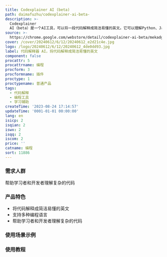 ```yaml
---
title: Codexplainer AI (beta)
path: daimafuzhu/codexplainer-ai-beta-
description: >-
  Codexplainer
  AI（beta）是一个AI工具，可以将一段代码解释成简洁易懂的英文。它可以理解Python、Javascript、Go、Perl、PHP、Ruby、Swift、Typescript、SQL和Shell等多种编程语言。该工具可以帮助学习者和开发者理解复杂的代码。虽然该工具还不完美，但在大多数情况下都能很好地工作。因此，我相信它可以变得更好。我编写这个程序是为了帮助开发者更轻松地学习。如果您喜欢这个工具，请留下积极的评价。
source: >-
  https://chrome.google.com/webstore/detail/codexplainer-ai-beta/mekadgeckpcgideipfhbcapmenbadejp?hl=en
cover: /cover/20240612/6/12/20240612_e2d21c4e.jpg
logo: /logo/20240612/6/12/20240612_4de0dd93.jpg
label: 代码解释器 AI，将代码解释成简洁易懂的英文
component: false
procattr: 5
procattrname: 编程
procform: 3
procformname: 插件
proctype: 1
proctypename: 普通产品
tags:
  - 代码解释
  - 编程工具
  - 学习辅助
createTime: '2023-08-24 17:14:57'
updateTime: '0001-01-01 00:00:00'
lang: en
isicp: 2
isqian: 2
iswx: 2
isqq: 2
iscom: 2
price: ''
catname: 编程
sort: 11886
---
```




### 需求人群
帮助学习者和开发者理解复杂的代码

### 产品特色
- 将代码解释成简洁易懂的英文
- 支持多种编程语言
- 帮助学习者和开发者理解复杂的代码

### 使用场景示例


### 使用教程


  
